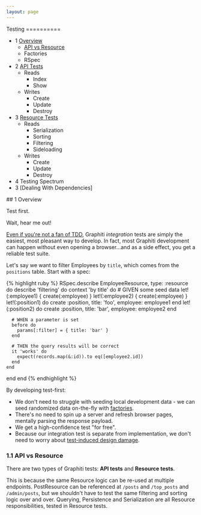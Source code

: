 ```yaml
---
layout: page
---
```


<div markdown="1" class="toc col-md-3">
Testing
==========

* 1 [Overview](#overview)
  * [API vs Resource](#api-vs-resource)
  * Factories
  * RSpec
* 2 [API Tests](#resource-tests)
  * Reads
    * Index
    * Show
  * Writes
    * Create
    * Update
    * Destroy
* 3 [Resource Tests](#resource-tests)
  * Reads
    * Serialization
    * Sorting
    * Filtering
    * Sideloading
  * Writes
    * Create
    * Update
    * Destroy
* 4 Testing Spectrum
* 3 [Dealing With Dependencies]

</div>

<div markdown="1" class="col-md-8">
## 1 Overview

Test first.

Wait, hear me out!

[Even if you're not a fan of TDD](http://david.heinemeierhansson.com/2014/tdd-is-dead-long-live-testing.html), Graphiti *integration* tests are simply the easiest, most pleasant way to develop. In fact, most Graphiti development can happen without even opening a browser...and as a side effect, you get a reliable test suite.

Let's say we want to filter Employees by `title`, which comes from
the `positions` table. Start with a spec:

{% highlight ruby %}
RSpec.describe EmployeeResource, type: :resource do
  describe 'filtering' do
    context 'by title' do
      # GIVEN some seed data
      let!(:employee1) { create(:employee) }
      let!(:employee2) { create(:employee) }
      let!(:position1) do
        create :position,
          title: 'foo',
          employee: employee1
      end
      let!(:position2) do
        create :position,
          title: 'bar',
          employee: employee2
      end

      # WHEN a parameter is set
      before do
        params[:filter] = { title: 'bar' }
      end

      # THEN the query results will be correct
      it 'works' do
        expect(records.map(&:id)).to eq([employee2.id])
      end
    end
  end
end
{% endhighlight %}

By developing test-first:

* We don't need to struggle with seeding local development data - we can
seed randomized data on-the-fly with [factories](https://github.com/thoughtbot/factory_bot).
* There's no need to spin up a server and refresh browser pages,
mentally parsing the response payload.
* We get a high-confidence test "for free".
* Because our integration test is separate from implementation, we don't
need to worry about [test-induced design damage](http://david.heinemeierhansson.com/2014/test-induced-design-damage.html).

### 1.1 API vs Resource

There are two types of Graphiti tests: **API tests** and **Resource
tests**.

This is because the same Resource logic can be re-used at multiple
endpoints. PostResource can be referenced at `/posts` and `/top_posts`
and `/admin/posts`, but we shouldn't have to test the same filtering and
sorting logic over and over. Querying, Persistence and Serialization are
all Resource responsibilities, tested in Resource tests.
